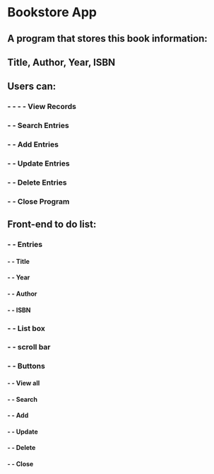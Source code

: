 # Bookstore App
## A program that stores this book information:
## Title, Author, Year, ISBN

## Users can:
### -  -  -  - View Records
### -  -  Search Entries
### -  -  Add Entries
### -  -  Update Entries
### -  -  Delete Entries
### -  -  Close Program

## Front-end to do list:
### -  -  Entries
#### -  -  Title
#### -  -  Year
#### -  -  Author
#### -  -  ISBN
### -  -  List box
### -  -  scroll bar
### -  -  Buttons
#### -  -  View all
#### -  -  Search
#### -  -  Add
#### -  -  Update
#### -  -  Delete
#### -  -  Close